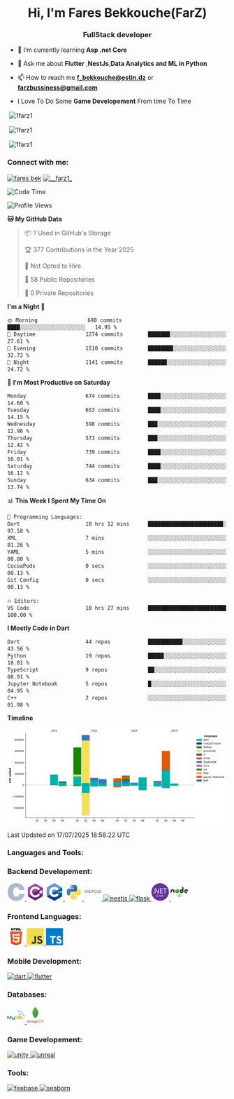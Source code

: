 <h1 align="center">Hi, I'm Fares Bekkouche(FarZ)</h1>
<h3 align="center"> FullStack developer </h3>

- 🌱 I’m currently learning **Asp .net Core**

- 💬 Ask me about **Flutter** ,**NestJs**,**Data Analytics and ML in  Python**

- 📫 How to reach me **<f_bekkouche@estin.dz>** or **<farzbussiness@gmail.com>**

-  I Love To Do Some **Game Developement** From time To Time 
<p>&nbsp;<img align="center" src="https://github-readme-stats.vercel.app/api/top-langs/?username=1FarZ1&layout=compact&count_private=true&theme=dark&hide=c%2b%2b,Cmake,ShaderLab,Makefile,Mathematica,HLSL,rOFF,SWIFT,Unity3D%20Asset&langs_count=10" alt="1farz1" /></p>

<p>&nbsp;<img align="center" src="https://github-readme-stats.vercel.app/api?username=1FarZ1&theme=dracula&show_icons=true&count_private=true&include_all_commits=true" alt="1farz1" /></p>
<p>&nbsp;<img align="center" src="https://streak-stats.demolab.com/?user=1FarZ1&theme=highcontrast" alt="1farz1" /></p>
<h3 align="left">Connect with me:</h3>
<p align="left">
<a href="https://fb.com/fares bek" target="blank"><img align="center" src="https://raw.githubusercontent.com/rahuldkjain/github-profile-readme-generator/master/src/images/icons/Social/facebook.svg" alt="fares bek" height="30" width="40" /></a>
<a href="https://instagram.com/__farz1_" target="blank"><img align="center" src="https://raw.githubusercontent.com/rahuldkjain/github-profile-readme-generator/master/src/images/icons/Social/instagram.svg" alt="__farz1_" height="30" width="40" /></a>
</p>

<!--START_SECTION:waka-->
![Code Time](http://img.shields.io/badge/Code%20Time-841%20hrs%2036%20mins-blue)

![Profile Views](http://img.shields.io/badge/Profile%20Views-0-blue)

**🐱 My GitHub Data** 

> 📦 ? Used in GitHub's Storage 
 > 
> 🏆 377 Contributions in the Year 2025
 > 
> 🚫 Not Opted to Hire
 > 
> 📜 58 Public Repositories 
 > 
> 🔑 0 Private Repositories 
 > 
**I'm a Night 🦉** 

```text
🌞 Morning                690 commits         ████░░░░░░░░░░░░░░░░░░░░░   14.95 % 
🌆 Daytime                1274 commits        ███████░░░░░░░░░░░░░░░░░░   27.61 % 
🌃 Evening                1510 commits        ████████░░░░░░░░░░░░░░░░░   32.72 % 
🌙 Night                  1141 commits        ██████░░░░░░░░░░░░░░░░░░░   24.72 % 
```
📅 **I'm Most Productive on Saturday** 

```text
Monday                   674 commits         ████░░░░░░░░░░░░░░░░░░░░░   14.60 % 
Tuesday                  653 commits         ████░░░░░░░░░░░░░░░░░░░░░   14.15 % 
Wednesday                598 commits         ███░░░░░░░░░░░░░░░░░░░░░░   12.96 % 
Thursday                 573 commits         ███░░░░░░░░░░░░░░░░░░░░░░   12.42 % 
Friday                   739 commits         ████░░░░░░░░░░░░░░░░░░░░░   16.01 % 
Saturday                 744 commits         ████░░░░░░░░░░░░░░░░░░░░░   16.12 % 
Sunday                   634 commits         ███░░░░░░░░░░░░░░░░░░░░░░   13.74 % 
```


📊 **This Week I Spent My Time On** 

```text
💬 Programming Languages: 
Dart                     10 hrs 12 mins      ████████████████████████░   97.58 % 
XML                      7 mins              ░░░░░░░░░░░░░░░░░░░░░░░░░   01.26 % 
YAML                     5 mins              ░░░░░░░░░░░░░░░░░░░░░░░░░   00.80 % 
CocoaPods                0 secs              ░░░░░░░░░░░░░░░░░░░░░░░░░   00.13 % 
Git Config               0 secs              ░░░░░░░░░░░░░░░░░░░░░░░░░   00.13 % 

🔥 Editors: 
VS Code                  10 hrs 27 mins      █████████████████████████   100.00 % 
```

**I Mostly Code in Dart** 

```text
Dart                     44 repos            ███████████░░░░░░░░░░░░░░   43.56 % 
Python                   19 repos            █████░░░░░░░░░░░░░░░░░░░░   18.81 % 
TypeScript               9 repos             ██░░░░░░░░░░░░░░░░░░░░░░░   08.91 % 
Jupyter Notebook         5 repos             █░░░░░░░░░░░░░░░░░░░░░░░░   04.95 % 
C++                      2 repos             ░░░░░░░░░░░░░░░░░░░░░░░░░   01.98 % 
```



**Timeline**

![Lines of Code chart](https://raw.githubusercontent.com/1FarZ1/1FarZ1/main/assets/bar_graph.png)


 Last Updated on 17/07/2025 18:58:22 UTC
<!--END_SECTION:waka-->

<h3 align="left">Languages and Tools:</h3>
<p align="left">
 <h3 align="left">Backend Developement:</h3>
<p align="left">
<a href="https://www.cprogramming.com/" target="_blank" rel="noreferrer">  <img src="https://raw.githubusercontent.com/devicons/devicon/master/icons/c/c-original.svg" alt="c" width="40" height="40"/> </a>
<a><img src="https://raw.githubusercontent.com/devicons/devicon/master/icons/csharp/csharp-original.svg" alt="csharp" width="40" height="40"/> </a>
<a href="https://www.w3schools.com/cpp/" target="_blank" rel="noreferrer"> <img src="https://raw.githubusercontent.com/devicons/devicon/master/icons/cplusplus/cplusplus-original.svg" alt="cplusplus" width="40" height="40"/> </a>
<a href="https://www.python.org" target="_blank" rel="noreferrer"> <img src="https://raw.githubusercontent.com/devicons/devicon/master/icons/python/python-original.svg" alt="python" width="40" height="40"/> </a>
<a href="https://expressjs.com" target="_blank" rel="noreferrr"> <img src="https://raw.githubusercontent.com/devicons/devicon/master/icons/express/express-original-wordmark.svg" alt="express" width="40" height="40"/> </a>
<a href="https://nestjs.com/" target="_blank" rel="noreferrer"> <img src="https://www.vectorlogo.zone/logos/nestjs/nestjs-icon.svg" alt="nestjs" width="40" height="40"/> </a>
<a href="https://flask.palletsprojects.com/" target="_blank" rel="noreferrer"> <img src="https://www.vectorlogo.zone/logos/pocoo_flask/pocoo_flask-icon.svg" alt="flask" width="40" height="40"/> </a>
<a href="https://dotnet.microsoft.com/apps/aspnet" target="_blank" rel="noreferrer"> <img src="https://raw.githubusercontent.com/devicons/devicon/master/icons/dotnetcore/dotnetcore-original.svg" alt="dotnetcore" width="40" height="40"/> </a>
<a href="https://nodejs.org" target="_blank" rel="noreferrer"> <img src="https://raw.githubusercontent.com/devicons/devicon/master/icons/nodejs/nodejs-original-wordmark.svg" alt="nodejs" width="40" height="40"/> </a>
</p>

<h3 align="left">Frontend Languages:</h3>
<p align="left">
<a href="https://www.w3.org/html/" target="_blank" rel="noreferrer"> <img src="https://raw.githubusercontent.com/devicons/devicon/master/icons/html5/html5-original-wordmark.svg" alt="html5" width="40" height="40"/> </a>
<a href="https://developer.mozilla.org/en-US/docs/Web/JavaScript" target="_blank" rel="noreferrer"> <img src="https://raw.githubusercontent.com/devicons/devicon/master/icons/javascript/javascript-original.svg" alt="javascript" width="40" height="40"/> </a>
<a href="https://www.typescriptlang.org/" target="_blank" rel="noreferrer"> <img src="https://raw.githubusercontent.com/devicons/devicon/master/icons/typescript/typescript-original.svg" alt="typescript" width="40" height="40"/> </a>
</p>

<h3 align="left">Mobile Development:</h3>
<p align="left">
<a href="https://dart.dev" target="_blank" rel="noreferrer"> <img src="https://www.vectorlogo.zone/logos/dartlang/dartlang-icon.svg" alt="dart" width="40" height="40"/> </a>
<a href="https://flutter.dev" target="_blank" rel="noreferrer"> <img src="https://www.vectorlogo.zone/logos/flutterio/flutterio-icon.svg" alt="flutter" width="40" height="40"/> </a>
</p>

<h3 align="left">Databases:</h3>
<p align="left">
<a href="https://www.mysql.com/" target="_blank" rel="noreferrer"> <img src="https://raw.githubusercontent.com/devicons/devicon/master/icons/mysql/mysql-original-wordmark.svg" alt="mysql" width="40" height="40"/> </a>
<a href="https://www.mongodb.com/" target="_blank" rel="noreferrer"> <img src="https://raw.githubusercontent.com/devicons/devicon/master/icons/mongodb/mongodb-original-wordmark.svg" alt="mongodb" width="40" height="40"/> </a>
</p>

<h3 align="left">Game Developement:</h3>
<p align="left">
<a href="https://unity.com/" target="_blank" rel="noreferrer"> <img src="https://www.vectorlogo.zone/logos/unity3d/unity3d-icon.svg" alt="unity" style=
"background-color:white"width="40" height="40"/> </a>
<a href="https://unrealengine.com/" target="_blank" rel="noreferrer"> <img src="https://raw.githubusercontent.com/kenangundogan/fontisto/036b7eca71aab1bef8e6a0518f7329f13ed62f6b/icons/svg/brand/unreal-engine.svg" alt="unreal" width="40" height="40"/> </a>

<h3 align="left">Tools:</h3>
<p align="left">
<a href="https://firebase.google.com/" target="_blank" rel="noreferrer"> <img src="https://www.vectorlogo.zone/logos/firebase/firebase-icon.svg" alt="firebase" width="40" height="40"/> </a>
<a href="https://seaborn.pydata.org/" target="_blank" rel="noreferrer"> <img src="https://seaborn.pydata.org/_images/logo-mark-lightbg.svg" alt="seaborn" width="40" height="40"/> </a>
</p>
  
</p>
